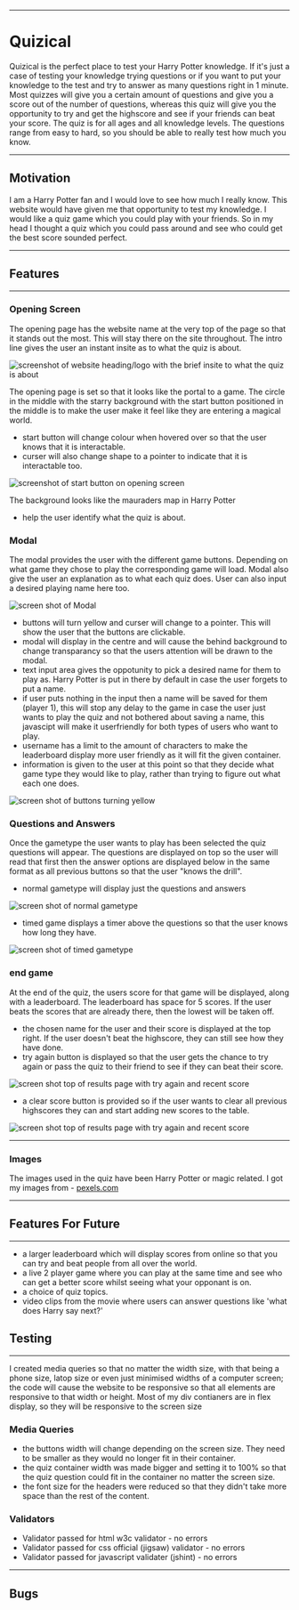 ___
# **Quizical**


Quizical is the perfect place to test your Harry Potter knowledge. If it's just a case of testing your knowledge trying questions or if you want to put your knowledge to the test and try to answer as many questions right in 1 minute. Most quizzes will give you a certain amount of questions and give you a score out of the number of questions, whereas this quiz will give you the opportunity to try and get the highscore and see if your friends can beat your score. The quiz is for all ages and all knowledge levels. The questions range from easy to hard, so you should be able to really test how much you know. 

___
## **Motivation** ##
I am a Harry Potter fan and I would love to see how much I really know. This website would have given me that opportunity to test my knowledge. I would like a quiz game which you could play with your friends. So in my head I thought a quiz which you could pass around and see who could get the best score sounded perfect. 
___
## **Features** ##
___
### **Opening Screen** ###
The opening page has the website name at the very top of the page so that it stands out the most. This will stay there on the site throughout. The intro line gives the user an instant insite as to what the quiz is about.

![screenshot of website heading/logo with the brief insite to what the quiz is about](assets/images/heading-ss.png)

The opening page is set so that it looks like the portal to a game. The circle in the middle with the starry background with the start button positioned in the middle is to make the user make it feel like they are entering a magical world.

- start button will change colour when hovered over so that the user knows that it is interactable. 
- curser will also change shape to a pointer to indicate that it is interactable too.

![screenshot of start button on opening screen](assets/images/enter-quiz-ss.png)

The background looks like the mauraders map in Harry Potter 
- help the user identify what the quiz is about.

### **Modal** ###
The modal provides the user with the different game buttons. Depending on what game they chose to play the corresponding game will load. Modal also give the user an explanation as to what each quiz does. User can also input a desired playing name here too.

![screen shot of Modal](assets/images/modal-ss.png)

- buttons will turn yellow and curser will change to a pointer. This will show the user that the buttons are clickable.
- modal will display in the centre and will cause the behind background to change transparancy so that the users attention will be drawn to the modal.
- text input area gives the oppotunity to pick a desired name for them to play as. Harry Potter is put in there by default in case the user forgets to put a name.
- if user puts nothing in the input then a name will be saved for them (player 1), this will stop any delay to the game in case the user just wants to play the quiz and not bothered about saving a name, this javascipt will make it userfriendly for both types of users who want to play.
- username has a limit to the amount of characters to make the leaderboard display more user friendly as it will fit the given container.
- information is given to the user at this point so that they decide what game type they would like to play, rather than trying to figure out what each one does.

![screen shot of buttons turning yellow](assets/images/button-ss.png)

### **Questions and Answers** ###

Once the gametype the user wants to play has been selected the quiz questions will appear. The questions are displayed on top so the user will read that first then the answer options are displayed below in the same format as all previous buttons so that the user "knows the drill".

- normal gametype will display just the questions and answers

![screen shot of normal gametype](assets/images/questions-ss.png)

- timed game displays a timer above the questions so that the user knows how long they have.

![screen shot of timed gametype](assets/images/timed-ss.png)

### **end game** ###

At the end of the quiz, the users score for that game will be displayed, along with a leaderboard. The leaderboard has space for 5 scores. If the user beats the scores that are already there, then the lowest will be taken off. 

- the chosen name for the user and their score is displayed at the top right. If the user doesn't beat the highscore, they can still see how they have done. 
- try again button is displayed so that the user gets the chance to try again or pass the quiz to their friend to see if they can beat their score.

![screen shot top of results page with try again and recent score](assets/images/recent-score-ss.png)

- a clear score button is provided so if the user wants to clear all previous highscores they can and start adding new scores to the table.

![screen shot top of results page with try again and recent score](assets/images/highscores-ss.png)
___

### **Images** ###

The images used in the quiz have been Harry Potter or magic related. I got my images from - [pexels.com](https://www.pexels.com/)
___

## **Features For Future** ##
___
- a larger leaderboard which will display scores from online so that you can try and beat people from all over the world.
- a live 2 player game where you can play at the same time and see who can get a better score whilst seeing what your opponant is on.
- a choice of quiz topics.
- video clips from the movie where users can answer questions like 'what does Harry say next?'

## **Testing** ##
___

I created media queries so that no matter the width size, with that being a phone size, latop size or even just minimised widths of a computer screen; the code will cause the website to be responsive so that all elements are responsive to that width or height. Most of my div contianers are in flex display, so they will be responsive to the screen size

### **Media Queries** ###

- the buttons width will change depending on the screen size. They need to be smaller as they would no longer fit in their container.
- the quiz container width was made bigger and setting it to 100% so that the quiz question could fit in the container no matter the screen size.
- the font size for the headers were reduced so that they didn't take more space than the rest of the content.

### **Validators** ###
- Validator passed for html w3c validator - no errors
- Validator passed for css official (jigsaw) validator - no errors
- Validator passed for javascript validater (jshint) - no errors
___

## **Bugs** ##























 


